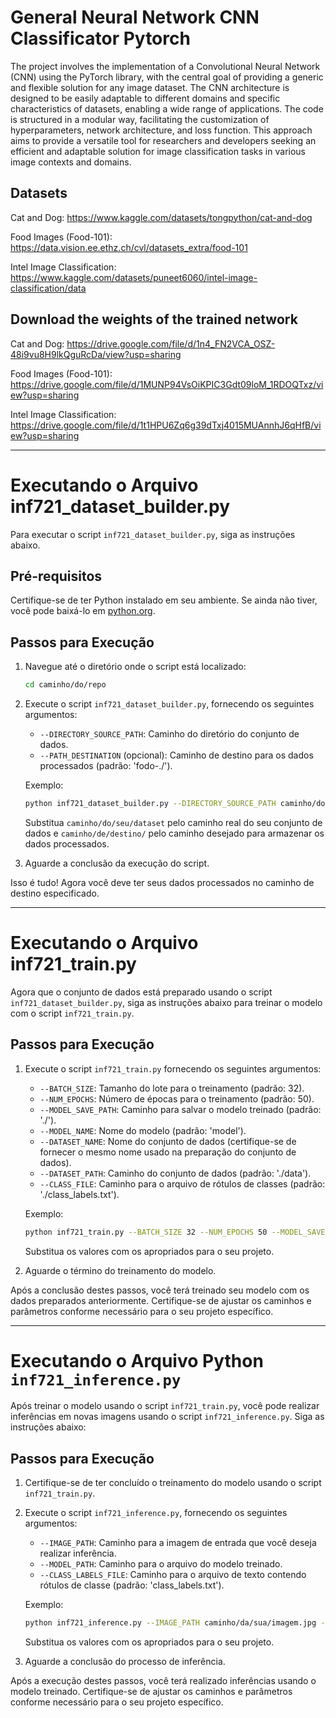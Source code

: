 # General Neural Network CNN Classificator Pytorch
The project involves the implementation of a Convolutional Neural Network (CNN) using the PyTorch library, with the central goal of providing a generic and flexible solution for any image dataset. The CNN architecture is designed to be easily adaptable to different domains and specific characteristics of datasets, enabling a wide range of applications. The code is structured in a modular way, facilitating the customization of hyperparameters, network architecture, and loss function. This approach aims to provide a versatile tool for researchers and developers seeking an efficient and adaptable solution for image classification tasks in various image contexts and domains.


## Datasets
Cat and Dog: https://www.kaggle.com/datasets/tongpython/cat-and-dog

Food Images (Food-101): https://data.vision.ee.ethz.ch/cvl/datasets_extra/food-101

Intel Image Classification: https://www.kaggle.com/datasets/puneet6060/intel-image-classification/data

## Download the weights of the trained network
Cat and Dog: https://drive.google.com/file/d/1n4_FN2VCA_OSZ-48i9vu8H9lkQguRcDa/view?usp=sharing

Food Images (Food-101): https://drive.google.com/file/d/1MUNP94VsOiKPIC3Gdt09loM_1RDOQTxz/view?usp=sharing

Intel Image Classification: https://drive.google.com/file/d/1t1HPU6Zq6g39dTxj4015MUAnnhJ6qHfB/view?usp=sharing


---
 
 # Executando o Arquivo inf721_dataset_builder.py

Para executar o script `inf721_dataset_builder.py`, siga as instruções abaixo.

## Pré-requisitos
Certifique-se de ter Python instalado em seu ambiente. Se ainda não tiver, você pode baixá-lo em [python.org](https://www.python.org/).

## Passos para Execução

1. Navegue até o diretório onde o script está localizado:

    ```bash
    cd caminho/do/repo
    ```

2. Execute o script `inf721_dataset_builder.py`, fornecendo os seguintes argumentos:

    - `--DIRECTORY_SOURCE_PATH`: Caminho do diretório do conjunto de dados.
    - `--PATH_DESTINATION` (opcional): Caminho de destino para os dados processados (padrão: 'fodo-./').

    Exemplo:

    ```bash
    python inf721_dataset_builder.py --DIRECTORY_SOURCE_PATH caminho/do/seu/dataset --PATH_DESTINATION caminho/de/destino
    ```

    Substitua `caminho/do/seu/dataset` pelo caminho real do seu conjunto de dados e `caminho/de/destino/` pelo caminho desejado para armazenar os dados processados.

4. Aguarde a conclusão da execução do script.

Isso é tudo! Agora você deve ter seus dados processados no caminho de destino especificado.

---

# Executando o Arquivo inf721_train.py

Agora que o conjunto de dados está preparado usando o script `inf721_dataset_builder.py`, siga as instruções abaixo para treinar o modelo com o script `inf721_train.py`.

## Passos para Execução

1. Execute o script `inf721_train.py` fornecendo os seguintes argumentos:

    - `--BATCH_SIZE`: Tamanho do lote para o treinamento (padrão: 32).
    - `--NUM_EPOCHS`: Número de épocas para o treinamento (padrão: 50).
    - `--MODEL_SAVE_PATH`: Caminho para salvar o modelo treinado (padrão: './').
    - `--MODEL_NAME`: Nome do modelo (padrão: 'model').
    - `--DATASET_NAME`: Nome do conjunto de dados (certifique-se de fornecer o mesmo nome usado na preparação do conjunto de dados).
    - `--DATASET_PATH`: Caminho do conjunto de dados (padrão: './data').
    - `--CLASS_FILE`: Caminho para o arquivo de rótulos de classes (padrão: './class_labels.txt').

    Exemplo:

    ```bash
    python inf721_train.py --BATCH_SIZE 32 --NUM_EPOCHS 50 --MODEL_SAVE_PATH caminho/do/salvar/modelo --MODEL_NAME meu_modelo --DATASET_NAME nome_do_seu_dataset --DATASET_PATH caminho/do/seu/dataset --CLASS_FILE caminho/do/seu/class_labels.txt
    ```

    Substitua os valores com os apropriados para o seu projeto.

3. Aguarde o término do treinamento do modelo.

Após a conclusão destes passos, você terá treinado seu modelo com os dados preparados anteriormente. Certifique-se de ajustar os caminhos e parâmetros conforme necessário para o seu projeto específico.


---

# Executando o Arquivo Python `inf721_inference.py`

Após treinar o modelo usando o script `inf721_train.py`, você pode realizar inferências em novas imagens usando o script `inf721_inference.py`. Siga as instruções abaixo:

## Passos para Execução

1. Certifique-se de ter concluído o treinamento do modelo usando o script `inf721_train.py`.

2. Execute o script `inf721_inference.py`, fornecendo os seguintes argumentos:

    - `--IMAGE_PATH`: Caminho para a imagem de entrada que você deseja realizar inferência.
    - `--MODEL_PATH`: Caminho para o arquivo do modelo treinado.
    - `--CLASS_LABELS_FILE`: Caminho para o arquivo de texto contendo rótulos de classe (padrão: 'class_labels.txt').

    Exemplo:

    ```bash
    python inf721_inference.py --IMAGE_PATH caminho/da/sua/imagem.jpg --MODEL_PATH caminho/do/seu/modelo/modelo.pth --CLASS_LABELS_FILE caminho/do/seu/class_labels.txt
    ```

    Substitua os valores com os apropriados para o seu projeto.

4. Aguarde a conclusão do processo de inferência.

Após a execução destes passos, você terá realizado inferências usando o modelo treinado. Certifique-se de ajustar os caminhos e parâmetros conforme necessário para o seu projeto específico.


